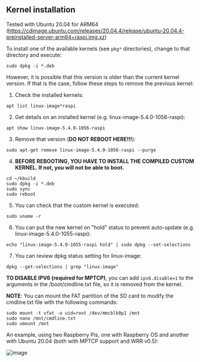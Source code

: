 ## Kernel installation

Tested with Ubuntu 20.04 for ARM64 (https://cdimage.ubuntu.com/releases/20.04.4/release/ubuntu-20.04.4-preinstalled-server-arm64+raspi.img.xz)

To install one of the available kernels (see `pkg*` directories), change to that directory and execute:
```
sudo dpkg -i *.deb
```

However, it is possible that this version is older than the current kernel version. If that is the case, follow these steps to remove the previous kernel:

1) Check the installed kernels:
```
apt list linux-image*raspi
```
2) Get details on an installed kernel (e.g. linux-image-5.4.0-1056-raspi):
```
apt show linux-image-5.4.0-1056-raspi
```
3) Remove that version (**DO NOT REBOOT HERE!!!**):
```
sudo apt-get remove linux-image-5.4.0-1056-raspi --purge
```
4) **BEFORE REBOOTING, YOU HAVE TO INSTALL THE COMPILED CUSTOM KERNEL. If not, you will not be able to boot.**
```
cd ~/kbuild
sudo dpkg -i *.deb
sudo sync
sudo reboot
```
5) You can check that the custom kernel is executed:
```
sudo uname -r
```
6) You can put the new kernel on "hold" status to prevent auto-update (e.g. linux-image-5.4.0-1055-raspi):
```
echo "linux-image-5.4.0-1055-raspi hold" | sudo dpkg --set-selections
```
7) You can review dpkg status setting for linux-image:
```
dpkg --get-selections | grep "linux-image"
```

**TO DISABLE IPV6 (required for MPTCP)**, you can add `ipv6.disable=1` to the arguments in the /boot/cmdline.txt file, so it is removed from the kernel.

**NOTE**: You can mount the FAT partition of the SD card to modify the cmdline.txt file with the following commands:
```
sudo mount -t vfat -o uid=root /dev/mmcblk0p1 /mnt
sudo nano /mnt/cmdline.txt
sudo umount /mnt
```

An example, using two Raspberry Pis, one with Raspberry OS and another with Ubuntu 20.04 (both with MPTCP support and WRR v0.5):

![image](https://user-images.githubusercontent.com/17797704/161347998-1285c53b-12cb-44ed-94c8-5cd7f83fffc1.png)



